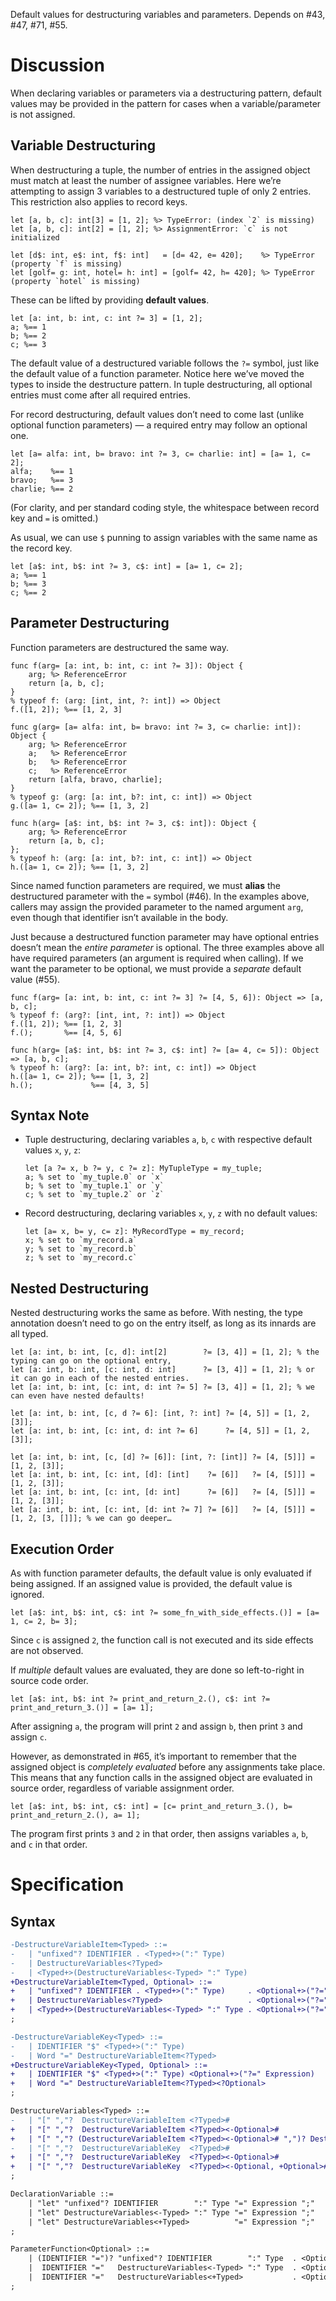 Default values for destructuring variables and parameters. Depends on #43, #47, #71, #55.

# Discussion
When declaring variables or parameters via a destructuring pattern, default values may be provided in the pattern for cases when a variable/parameter is not assigned.

## Variable Destructuring
When destructuring a tuple, the number of entries in the assigned object must match at least the number of assignee variables. Here we’re attempting to assign 3 variables to a destructured tuple of only 2 entries. This restriction also applies to record keys.
```cp
let [a, b, c]: int[3] = [1, 2]; %> TypeError: (index `2` is missing)
let [a, b, c]: int[2] = [1, 2]; %> AssignmentError: `c` is not initialized

let [d$: int, e$: int, f$: int]   = [d= 42, e= 420];    %> TypeError (property `f` is missing)
let [golf= g: int, hotel= h: int] = [golf= 42, h= 420]; %> TypeError (property `hotel` is missing)
```

These can be lifted by providing **default values**.
```cp
let [a: int, b: int, c: int ?= 3] = [1, 2];
a; %== 1
b; %== 2
c; %== 3
```
The default value of a destructured variable follows the `?=` symbol, just like the default value of a function parameter. Notice here we’ve moved the types to inside the destructure pattern. In tuple destructuring, all optional entries must come after all required entries.

For record destructuring, default values don’t need to come last (unlike optional function parameters) — a required entry may follow an optional one.
```cp
let [a= alfa: int, b= bravo: int ?= 3, c= charlie: int] = [a= 1, c= 2];
alfa;    %== 1
bravo;   %== 3
charlie; %== 2
```
(For clarity, and per standard coding style, the whitespace between record key and `=` is omitted.)

As usual, we can use `$` punning to assign variables with the same name as the record key.
```cp
let [a$: int, b$: int ?= 3, c$: int] = [a= 1, c= 2];
a; %== 1
b; %== 3
c; %== 2
```

## Parameter Destructuring
Function parameters are destructured the same way.
```cp
func f(arg= [a: int, b: int, c: int ?= 3]): Object {
	arg; %> ReferenceError
	return [a, b, c];
}
% typeof f: (arg: [int, int, ?: int]) => Object
f.([1, 2]); %== [1, 2, 3]

func g(arg= [a= alfa: int, b= bravo: int ?= 3, c= charlie: int]): Object {
	arg; %> ReferenceError
	a;   %> ReferenceError
	b;   %> ReferenceError
	c;   %> ReferenceError
	return [alfa, bravo, charlie];
}
% typeof g: (arg: [a: int, b?: int, c: int]) => Object
g.([a= 1, c= 2]); %== [1, 3, 2]

func h(arg= [a$: int, b$: int ?= 3, c$: int]): Object {
	arg; %> ReferenceError
	return [a, b, c];
};
% typeof h: (arg: [a: int, b?: int, c: int]) => Object
h.([a= 1, c= 2]); %== [1, 3, 2]
```
Since named function parameters are required, we must **alias** the destructured parameter with the `=` symbol (#46). In the examples above, callers may assign the provided parameter to the named argument `arg`, even though that identifier isn’t available in the body.

Just because a destructured function parameter may have optional entries doesn’t mean the *entire parameter* is optional. The three examples above all have required parameters (an argument is required when calling). If we want the parameter to be optional, we must provide a *separate* default value (#55).
```cp
func f(arg= [a: int, b: int, c: int ?= 3] ?= [4, 5, 6]): Object => [a, b, c];
% typeof f: (arg?: [int, int, ?: int]) => Object
f.([1, 2]); %== [1, 2, 3]
f.();       %== [4, 5, 6]

func h(arg= [a$: int, b$: int ?= 3, c$: int] ?= [a= 4, c= 5]): Object => [a, b, c];
% typeof h: (arg?: [a: int, b?: int, c: int]) => Object
h.([a= 1, c= 2]); %== [1, 3, 2]
h.();             %== [4, 3, 5]
```

## Syntax Note
- Tuple destructuring, declaring variables `a`, `b`, `c` with respective default values `x`, `y`, `z`:
	```cp
	let [a ?= x, b ?= y, c ?= z]: MyTupleType = my_tuple;
	a; % set to `my_tuple.0` or `x`
	b; % set to `my_tuple.1` or `y`
	c; % set to `my_tuple.2` or `z`
	```
- Record destructuring, declaring variables `x`, `y`, `z` with no default values:
	```cp
	let [a= x, b= y, c= z]: MyRecordType = my_record;
	x; % set to `my_record.a`
	y; % set to `my_record.b`
	z; % set to `my_record.c`
	```

## Nested Destructuring
Nested destructuring works the same as before. With nesting, the type annotation doesn’t need to go on the entry itself, as long as its innards are all typed.
```cp
let [a: int, b: int, [c, d]: int[2]        ?= [3, 4]] = [1, 2]; % the typing can go on the optional entry,
let [a: int, b: int, [c: int, d: int]      ?= [3, 4]] = [1, 2]; % or it can go in each of the nested entries.
let [a: int, b: int, [c: int, d: int ?= 5] ?= [3, 4]] = [1, 2]; % we can even have nested defaults!

let [a: int, b: int, [c, d ?= 6]: [int, ?: int] ?= [4, 5]] = [1, 2, [3]];
let [a: int, b: int, [c: int, d: int ?= 6]      ?= [4, 5]] = [1, 2, [3]];

let [a: int, b: int, [c, [d] ?= [6]]: [int, ?: [int]] ?= [4, [5]]] = [1, 2, [3]];
let [a: int, b: int, [c: int, [d]: [int]    ?= [6]]   ?= [4, [5]]] = [1, 2, [3]];
let [a: int, b: int, [c: int, [d: int]      ?= [6]]   ?= [4, [5]]] = [1, 2, [3]];
let [a: int, b: int, [c: int, [d: int ?= 7] ?= [6]]   ?= [4, [5]]] = [1, 2, [3, []]]; % we can go deeper…
```

## Execution Order
As with function parameter defaults, the default value is only evaluated if being assigned. If an assigned value is provided, the default value is ignored.
```cp
let [a$: int, b$: int, c$: int ?= some_fn_with_side_effects.()] = [a= 1, c= 2, b= 3];
```
Since `c` is assigned `2`, the function call is not executed and its side effects are not observed.

If *multiple* default values are evaluated, they are done so left-to-right in source code order.
```cp
let [a$: int, b$: int ?= print_and_return_2.(), c$: int ?= print_and_return_3.()] = [a= 1];
```
After assigning `a`, the program will print `2` and assign `b`, then print `3` and assign `c`.

However, as demonstrated in #65, it’s important to remember that the assigned object is *completely evaluated* before any assignments take place. This means that any function calls in the assigned object are evaluated in source order, regardless of variable assignment order.
```cp
let [a$: int, b$: int, c$: int] = [c= print_and_return_3.(), b= print_and_return_2.(), a= 1];
```
The program first prints `3` and `2` in that order, then assigns variables `a`, `b`, and `c` in that order.


# Specification

## Syntax
```diff
-DestructureVariableItem<Typed> ::=
-	| "unfixed"? IDENTIFIER . <Typed+>(":" Type)
-	| DestructureVariables<?Typed>
-	| <Typed+>(DestructureVariables<-Typed> ":" Type)
+DestructureVariableItem<Typed, Optional> ::=
+	| "unfixed"? IDENTIFIER . <Typed+>(":" Type)     . <Optional+>("?=" Expression)
+	| DestructureVariables<?Typed>                   . <Optional+>("?=" Expression)
+	| <Typed+>(DestructureVariables<-Typed> ":" Type . <Optional+>("?=" Expression))
;

-DestructureVariableKey<Typed> ::=
-	| IDENTIFIER "$" <Typed+>(":" Type)
-	| Word "=" DestructureVariableItem<?Typed>
+DestructureVariableKey<Typed, Optional> ::=
+	| IDENTIFIER "$" <Typed+>(":" Type) <Optional+>("?=" Expression)
+	| Word "=" DestructureVariableItem<?Typed><?Optional>
;

DestructureVariables<Typed> ::=
-	| "[" ","?  DestructureVariableItem <?Typed>#                                                               ","? "]"
+	| "[" ","?  DestructureVariableItem <?Typed><-Optional>#                                                    ","? "]"
+	| "[" ","? (DestructureVariableItem <?Typed><-Optional># ",")? DestructureVariableItem <?Typed><+Optional># ","? "]"
-	| "[" ","?  DestructureVariableKey  <?Typed>#                                                               ","? "]"
+	| "[" ","?  DestructureVariableKey  <?Typed><-Optional>#                                                    ","? "]"
+	| "[" ","?  DestructureVariableKey  <?Typed><-Optional, +Optional>#                                         ","? "]"
;

DeclarationVariable ::=
	| "let" "unfixed"? IDENTIFIER        ":" Type "=" Expression ";"
	| "let" DestructureVariables<-Typed> ":" Type "=" Expression ";"
	| "let" DestructureVariables<+Typed>          "=" Expression ";"
;

ParameterFunction<Optional> ::=
	| (IDENTIFIER "=")? "unfixed"? IDENTIFIER        ":" Type  . <Optional+>("?=" Expression)
	|  IDENTIFIER "="   DestructureVariables<-Typed> ":" Type  . <Optional+>("?=" Expression)
	|  IDENTIFIER "="   DestructureVariables<+Typed>           . <Optional+>("?=" Expression)
;
```
